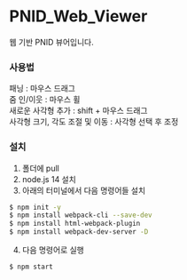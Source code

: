 # PNID_Web_Viewer
웹 기반 PNID 뷰어입니다.
### 사용법
패닝 : 마우스 드래그  
줌 인/이웃 : 마우스 휠  
새로운 사각형 추가 : shift + 마우스 드래그  
사각형 크기, 각도 조절 및 이동 : 사각형 선택 후 조정  

### 설치
1. 폴더에 pull
2. node.js 14 설치
3. 아래의 터미널에서 다음 명령어들 설치
```bash
$ npm init -y
$ npm install webpack-cli --save-dev
$ npm install html-webpack-plugin
$ npm install webpack-dev-server -D
```
4. 다음 명령어로 실행
  ```bash
$ npm start
```
